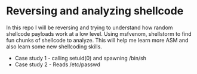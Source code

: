 # Reversing and analyzing shellcode
In this repo I will be reversing and trying to understand how random shellcode payloads work at a low level. Using msfvenom, shellstorm to find fun chunks of shellcode to analyze. This will help me learn more ASM and also learn some new shellcoding skills.

- Case study 1 - calling setuid(0) and spawning /bin/sh
- Case study 2 - Reads /etc/passwd
